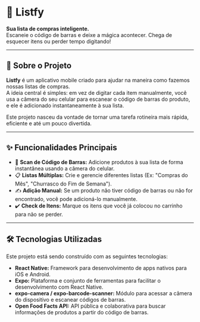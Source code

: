 # 🛒 Listfy  
**Sua lista de compras inteligente.**  
Escaneie o código de barras e deixe a mágica acontecer. Chega de esquecer itens ou perder tempo digitando!

---

## 🚀 Sobre o Projeto  
**Listfy** é um aplicativo mobile criado para ajudar na maneira como fazemos nossas listas de compras.  
A ideia central é simples: em vez de digitar cada item manualmente, você usa a câmera do seu celular para escanear o código de barras do produto, e ele é adicionado instantaneamente à sua lista.

Este projeto nasceu da vontade de tornar uma tarefa rotineira mais rápida, eficiente e até um pouco divertida.

---

## ✨ Funcionalidades Principais  
- 📲 **Scan de Código de Barras:** Adicione produtos à sua lista de forma instantânea usando a câmera do celular.  
- 📋 **Listas Múltiplas:** Crie e gerencie diferentes listas (Ex: "Compras do Mês", "Churrasco do Fim de Semana").  
- ✍️ **Adição Manual:** Se um produto não tiver código de barras ou não for encontrado, você pode adicioná-lo manualmente.  
- ✔️ **Check de Itens:** Marque os itens que você já colocou no carrinho para não se perder.

---

## 🛠️ Tecnologias Utilizadas  
Este projeto está sendo construído com as seguintes tecnologias:

- **React Native:** Framework para desenvolvimento de apps nativos para iOS e Android.  
- **Expo:** Plataforma e conjunto de ferramentas para facilitar o desenvolvimento com React Native.  
- **expo-camera / expo-barcode-scanner:** Módulo para acessar a câmera do dispositivo e escanear códigos de barras.  
- **Open Food Facts API:** API pública e colaborativa para buscar informações de produtos a partir do código de barras.
